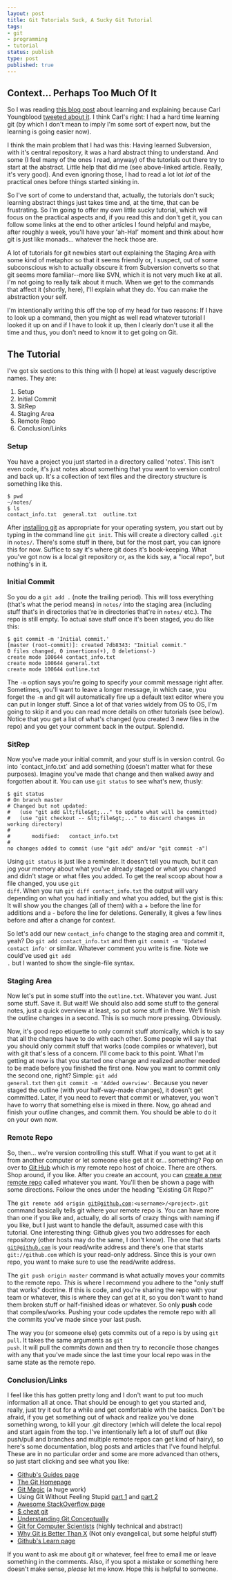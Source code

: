```yaml
---
layout: post
title: Git Tutorials Suck, A Sucky Git Tutorial
tags:
- git
- programming
- tutorial
status: publish
type: post
published: true
---
```


<h2>Context... Perhaps Too Much Of It</h2>
So I was reading <a href="http://byorgey.wordpress.com/2009/01/12/abstraction-intuition-and-the-monad-tutorial-fallacy/">this blog post</a> about learning and explaining because Carl Youngblood <a href="http://twitter.com/carl_youngblood/status/1115967090">tweeted about it</a>. I think Carl's right: I had a hard time learning git (by which I don't mean to imply I'm some sort of expert now, but the learning is going easier now).

I think the main problem that I had was this: Having learned Subversion, with it's central repository, it was a hard abstract thing to understand. And some (I feel many of the ones I read, anyway) of the tutorials out there try to start at the abstract. Little help that did me (see above-linked article. Really, it's very good). And even ignoring those, I had to read a lot lot <em>lot</em> of the practical ones before things started sinking in.

So I've sort of come to understand that, actually, the tutorials don't suck; learning abstract things just takes time and, at the time, that can be frustrating. So I'm going to offer my own little sucky tutorial, which will focus on the practical aspects and, if you read this and don't get it, you can follow some links at the end to other articles I found helpful and maybe, after roughly a week, you'll have your 'ah-Ha!' moment and think about how git is just like monads... whatever the heck those are.

A lot of tutorials for git newbies start out explaining the Staging Area with some kind of metaphor so that it seems friendly or, I suspect, out of some subconscious wish to actually obscure it from Subversion converts so that git seems more familiar--more like SVN, which it is not very much like at all. I'm not going to really talk about it much. When we get to the commands that affect it (shortly, here), I'll explain what they do. You can make the abstraction your self.

I'm intentionally writing this off the top of my head for two reasons: If I have to look up a command, then you might as well read whatever tutorial I looked it up on and if I have to look it up, then I clearly don't use it all the time and thus, you don't need to know it to get going on Git.

<h2>The Tutorial</h2>
I've got six sections to this thing with (I hope) at least vaguely descriptive names. They are:
<ol>
	<li>Setup</li>
	<li>Initial Commit</li>
	<li>SitRep</li>
	<li> Staging Area</li>
	<li> Remote Repo</li>
	<li>Conclusion/Links</li>
</ol>

<h3>Setup</h3>
You have a project you just started in a directory called 'notes'. This isn't even code, it's just notes about something that you want to version control and back up. It's a collection of text files and the directory structure is something like this.

```
$ pwd
~/notes/
$ ls
contact_info.txt  general.txt  outline.txt
```

After <a href="http://git-scm.com/download/">installing git</a> as appropriate for your operating system, you start out by typing in the command line <code>git init</code>. This will create a directory called <code>.git</code> in <code>notes/</code>. There's some stuff in there, but for the most part, you can ignore this for now. Suffice to say it's where git does it's book-keeping. What you've got now is a local git repository or, as the kids say, a "local repo", but nothing's in it.

<h3>Initial Commit</h3>
So you do a <code>git add .</code> (note the trailing period). This will toss everything (that's what the period means) in <code>notes/</code> into the staging area (including stuff that's in directories that're in directories that're in <code>notes/</code> etc.). The repo is still empty. To actual save stuff once it's been staged, you do like this:

```
$ git commit -m 'Initial commit.'
[master (root-commit)]: created 7db8343: "Initial commit."
0 files changed, 0 insertions(+), 0 deletions(-)
create mode 100644 contact_info.txt
create mode 100644 general.txt
create mode 100644 outline.txt
```

The <code>-m</code> option says you're going to specify your commit message right after. Sometimes, you'll want to leave a longer message, in which case, you forget the <code>-m</code> and git will automatically fire up a default text editor where you can put in longer stuff. Since a lot of that varies widely from OS to OS, I'm going to skip it and you can read more details on other tutorials (see below). Notice that you get a list of what's changed (you created 3 new files in the repo) and you get your comment back in the output. Splendid.

<h3>SitRep</h3>
Now you've made your initial commit, and your stuff is in version control. Go into `contact_info.txt` and add something (doesn't matter what for these purposes). Imagine you've made that change and then walked away and forgotten about it. You can use <code>git status</code> to see what's new, thusly:

```
$ git status
# On branch master
# Changed but not updated:
#   (use "git add &lt;file&gt;..." to update what will be committed)
#   (use "git checkout -- &lt;file&gt;..." to discard changes in working directory)
#
#       modified:   contact_info.txt
#
no changes added to commit (use "git add" and/or "git commit -a")
```

Using <code>git status</code> is just like a reminder. It doesn't tell you much, but it can jog your memory about what you've already staged or what you changed and didn't stage or what files you added. To get the real scoop about how a file changed, you use <code>git diff</code>. When you run <code>git diff contact_info.txt</code> the output will vary depending on what you had initially and what you added, but the gist is this: It will show you the changes (all of them) with a + before the line for additions and a - before the line for deletions. Generally, it gives a few lines before and after a change for context.

So let's add our new `contact_info` change to the staging area and commit it, yeah? Do <code>git add contact_info.txt</code> and then <code>git commit -m 'Updated contact info'</code> or similar. Whatever comment you write is fine. Note we could've used <code>git add .</code> but I wanted to show the single-file syntax.

<h3>Staging Area</h3>
Now let's put in some stuff into the <code>outline.txt</code>. Whatever you want. Just some stuff. Save it. But wait! We should also add some stuff to the general notes, just a quick overview at least, so put some stuff in there. We'll finish the outline changes in a second. This is so much more pressing. Obviously.

Now, it's good repo etiquette to only commit stuff atomically, which is to say that all the changes have to do with each other. Some people will say that you should only commit stuff that works (code compiles or whatever), but with git that's less of a concern. I'll come back to this point. What I'm getting at now is that you started one change and realized another needed to be made before you finished the first one. Now you want to commit only the second one, right? Simple: <code>git add general.txt</code> then <code>git commit -m 'Added overview'</code>. Because you never staged the outline (with your half-way-made changes), it doesn't get committed. Later, if you need to revert that commit or whatever, you won't have to worry that something else is mixed in there. Now, go ahead and finish your outline changes, and commit them. You should be able to do it on your own now.

<h3>Remote Repo</h3>
So, then... we're version controlling this stuff. What if you want to get at it from another computer or let someone else get at it or... something? Pop on over to <a href="http://github.com/">Git Hub</a> which is my remote repo host of choice. There are others. Shop around, if you like. After you create an account, you can <a href="https://github.com/repositories/new">create a new remote repo</a> called whatever you want. You'll then be shown a page with some directions. Follow the ones under the heading "Existing Git Repo?"

The <code>git remote add origin git@github.com:&lt;username&gt;/&lt;project&gt;.git</code> command basically tells git where your remote repo is. You can have more than one if you like and, actually, do all sorts of crazy things with naming if you like, but I just want to handle the default, assumed case with this tutorial. One interesting thing: Github gives you two addresses for each repository (other hosts may do the same, I don't know). The one that starts <code>git@github.com</code> is your read/write address and there's one that starts <code>git://github.com</code> which is your read-only address. Since this is your own repo, you want to make sure to use the read/write address.

The <code>git push origin master</code> command is what actually moves your commits to the remote repo. <em>This</em> is where I recommend you adhere to the "only stuff that works" doctrine. If this is code, and you're sharing the repo with your team or whatever, this is where they can get at it, so you don't want to hand them broken stuff or half-finished ideas or whatever. So only <strong>push</strong> code that compiles/works. Pushing your code updates the remote repo with all the commits you've made since your last push.

The way you (or someone else) gets commits out of a repo is by using <code>git pull</code>. It takes the same arguments as <code>git push</code>. It will pull the commits down and then try to reconcile those changes with any that you've made since the last time your local repo was in the same state as the remote repo.

<h3>Conclusion/Links</h3>
I feel like this has gotten pretty long and I don't want to put too much information all at once. That should be enough to get you started and, really, just try it out for a while and get comfortable with the basics. Don't be afraid, if you get something out of whack and realize you've done something wrong, to kill your .git directory (which will delete the local repo) and start again from the top. I've intentionally left a lot of stuff out (like push/pull and branches and multiple remote repos can get kind of hairy), so here's some documentation, blog posts and articles that I've found helpful. These are in no particular order and some are more advanced than others, so just start clicking and see what you like:

<ul>
	<li><a href="http://github.com/guides/home">Github's Guides page</a></li>
	<li><a href="http://git-scm.com/">The Git Homepage</a></li>
	<li><a href="http://www-cs-students.stanford.edu/~blynn/gitmagic/">Git Magic</a> (a huge work)</li>
	<li>Using Git Without Feeling Stupid <a href="http://smalltalk.gnu.org/blog/bonzinip/using-git-without-feeling-stupid-part-1">part 1</a> and <a href="http://smalltalk.gnu.org/blog/bonzinip/using-git-without-feeling-stupid-part-2">part 2</a></li>
	<li><a href="http://stackoverflow.com/questions/315911/git-for-beginners-the-definitive-practical-guide">Awesome StackOverflow page</a></li>
	<li><a href="http://cheat.errtheblog.com/s/git">$ cheat git</a></li>
	<li><a href="http://www.eecs.harvard.edu/~cduan/technical/git/">Understanding Git Conceptually</a></li>
	<li><a href="http://eagain.net/articles/git-for-computer-scientists/">Git for Computer Scientists</a> (highly technical and abstract)</li>
	<li><a href="http://whygitisbetterthanx.com/">Why Git is Better Than X</a> (Not only evangelical, but some helpful stuff)</li>
	<li><a href="http://learn.github.com/">Github's Learn page</a></li>
</ul>

If you want to ask me about git or whatever, feel free to email me or leave something in the comments. Also, if you spot a mistake or something here doesn't make sense, _please_ let me know. Hope this is helpful to someone.
